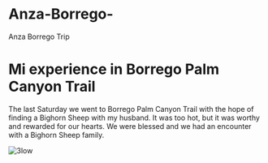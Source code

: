 # Anza-Borrego-
Anza Borrego Trip

# Mi experience in Borrego Palm Canyon Trail

The last Saturday we went to Borrego Palm Canyon Trail with the hope of finding a Bighorn Sheep with my husband. It was too hot,  but it was worthy and rewarded for our hearts. We were blessed and we had an encounter with a Bighorn Sheep family. 

![3low](https://github.com/user-attachments/assets/bcc1d674-c43c-4192-a3a3-d2a50d176ee6)

